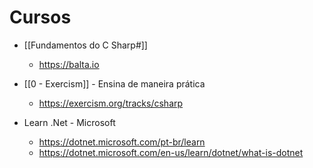 # Cursos
- [[Fundamentos do C Sharp#]]
	- https://balta.io
- [[0 - Exercism]] - Ensina de maneira prática
	- https://exercism.org/tracks/csharp

- Learn .Net - Microsoft
	- https://dotnet.microsoft.com/pt-br/learn
	- https://dotnet.microsoft.com/en-us/learn/dotnet/what-is-dotnet